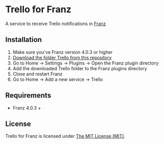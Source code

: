 # Trello for Franz

A service to receive Trello notifications in [Franz](http://meetfranz.com/)


## Installation

1. Make sure you've Franz version 4.0.3 or higher
2. [Download the folder Trello from this repository](https://github.com/larafellas/trello-for-franz/archive/master.zip)
3. Go to Home -> Settings -> Plugins -> Open the Franz plugin directory
4. Add the downloaded Trello folder to the Franz plugins directory
5. Close and restart Franz
6. Go to Home -> Add a new service -> Trello


## Requirements

- Franz 4.0.3 +


## License

Trello for Franz is licensed under [The MIT License (MIT)](LICENSE.md). 
